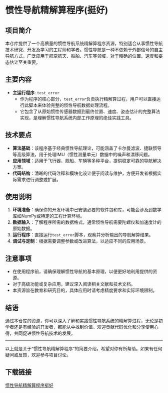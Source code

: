 # 惯性导航精解算程序(挺好)

## 项目简介

本仓库提供了一个高质量的惯性导航系统精解算程序资源，特别适合从事惯性导航技术研究、开发及学习的工程师和学者。惯性导航是一种不依赖于外部信号的自主导航方式，广泛应用于航空航天、船舶、汽车等领域，对于精确的位置、速度和姿态估计至关重要。

## 主要内容

- **主运行程序**: `test_error`
  - 作为程序的核心部分，`test_error`负责执行精解算过程，用户可以直接运行此脚本来体验完整的惯性导航数据处理流程。
  - 它包含了从原始惯性传感器数据到最终位置、速度、姿态估计的完整算法实现，是理解惯性导航系统内部工作原理的绝佳实践工具。

## 技术要点

- **算法基础**：该程序基于经典惯性导航理论，可能涵盖了卡尔曼滤波、捷联惯导等高级算法，用于处理IMU（惯性测量单元）数据中的噪声和漂移问题。
- **应用领域**：适用于飞行器、舰船、车辆等多种平台，提供稳定可靠的导航解决方案。
- **代码结构**：清晰的代码注释和模块化设计便于阅读与维护，方便开发者根据实际需求进行调整或扩展。

## 使用说明

1. **环境准备**：确保你的开发环境中已安装必要的软件包和库，可能会涉及到数学库如NumPy或特定的工程计算环境。
2. **数据输入**：了解程序所需的数据格式，通常惯性导航需要陀螺仪和加速度计的原始数据。
3. **运行程序**：直接运行`test_error`脚本，观察并分析输出的导航解算结果。
4. **调试与定制**：根据需要调整参数或改进算法，以适应不同的应用场景。

## 注意事项

- 在使用程序前，请确保理解惯性导航的基本原理，以便更好地利用提供的资源。
- 对于高级功能或复杂应用，建议深入阅读相关文献和技术文档。
- 本资源旨在教育和研究目的，具体应用时请考虑精度要求和实际环境限制。

## 结语

通过本仓库的资源，你可以深入了解和实践惯性导航系统的精解算过程，无论是初学者还是有经验的开发者，都能从中找到价值。欢迎贡献代码优化和分享使用心得，共同促进惯性导航技术的发展。

---

以上就是关于“惯性导航精解算程序”的简要介绍，希望对你有所帮助。如果有任何疑问或反馈，欢迎参与项目讨论。

## 下载链接

[惯性导航精解算程序挺好](https://pan.quark.cn/s/07040e0abbf8)